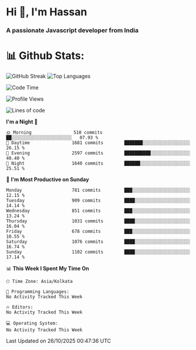 # Hi 👋, I'm Hassan
### A passionate Javascript developer from India


# 📊 Github Stats:
![GitHub Streak](https://github-readme-streak-stats.herokuapp.com/?user=codeblooded47&theme=dracula&hide_border=false)
![Top Languages](https://github-readme-stats.vercel.app/api/top-langs/?username=codeblooded47&layout=compact&theme=dracula)



<!--START_SECTION:waka-->
![Code Time](http://img.shields.io/badge/Code%20Time-883%20hrs%201%20min-blue)

![Profile Views](http://img.shields.io/badge/Profile%20Views-3-blue)

![Lines of code](https://img.shields.io/badge/From%20Hello%20World%20I%27ve%20Written-24.3%20million%20lines%20of%20code-blue)

**I'm a Night 🦉** 

```text
🌞 Morning                510 commits         ██░░░░░░░░░░░░░░░░░░░░░░░   07.93 % 
🌆 Daytime                1681 commits        ███████░░░░░░░░░░░░░░░░░░   26.15 % 
🌃 Evening                2597 commits        ██████████░░░░░░░░░░░░░░░   40.40 % 
🌙 Night                  1640 commits        ██████░░░░░░░░░░░░░░░░░░░   25.51 % 
```
📅 **I'm Most Productive on Sunday** 

```text
Monday                   781 commits         ███░░░░░░░░░░░░░░░░░░░░░░   12.15 % 
Tuesday                  909 commits         ████░░░░░░░░░░░░░░░░░░░░░   14.14 % 
Wednesday                851 commits         ███░░░░░░░░░░░░░░░░░░░░░░   13.24 % 
Thursday                 1031 commits        ████░░░░░░░░░░░░░░░░░░░░░   16.04 % 
Friday                   678 commits         ███░░░░░░░░░░░░░░░░░░░░░░   10.55 % 
Saturday                 1076 commits        ████░░░░░░░░░░░░░░░░░░░░░   16.74 % 
Sunday                   1102 commits        ████░░░░░░░░░░░░░░░░░░░░░   17.14 % 
```


📊 **This Week I Spent My Time On** 

```text
🕑︎ Time Zone: Asia/Kolkata

💬 Programming Languages: 
No Activity Tracked This Week

🔥 Editors: 
No Activity Tracked This Week

💻 Operating System: 
No Activity Tracked This Week
```


 Last Updated on 26/10/2025 00:47:36 UTC
<!--END_SECTION:waka-->

